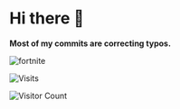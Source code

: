 # Hi there 👋
**Most of my commits are correcting typos.**


![fortnite](https://github.com/user-attachments/assets/b3f0d5b0-f8f3-41cc-88ba-eaa90930eecc)



![Visits](https://komarev.com/ghpvc/?username=mirbyte&color=22a153&style=flat&abbreviated=true&label=PROFILE+VIEWS++)
<!--blue 5757ff-->


![Visitor Count](https://hit.yhype.me/github/profile?account_id=83219244)
